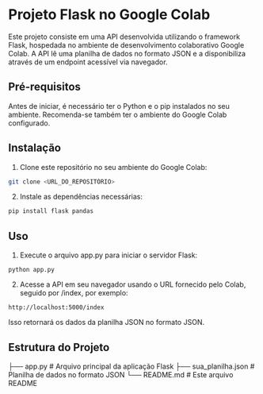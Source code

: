 # Projeto Flask no Google Colab

Este projeto consiste em uma API desenvolvida utilizando o framework Flask, hospedada no ambiente de desenvolvimento colaborativo Google Colab. A API lê uma planilha de dados no formato JSON e a disponibiliza através de um endpoint acessível via navegador.

## Pré-requisitos

Antes de iniciar, é necessário ter o Python e o pip instalados no seu ambiente. Recomenda-se também ter o ambiente do Google Colab configurado.

## Instalação

1. Clone este repositório no seu ambiente do Google Colab:

```bash
git clone <URL_DO_REPOSITÓRIO>
````
2. Instale as dependências necessárias:
```bash
pip install flask pandas
````

## Uso

1. Execute o arquivo app.py para iniciar o servidor Flask:
````
python app.py
````
2. Acesse a API em seu navegador usando o URL fornecido pelo Colab, seguido por /index, por exemplo:
````
http://localhost:5000/index
````
Isso retornará os dados da planilha JSON no formato JSON.

## Estrutura do Projeto

├── app.py                # Arquivo principal da aplicação Flask
├── sua_planilha.json     # Planilha de dados no formato JSON
└── README.md             # Este arquivo README

